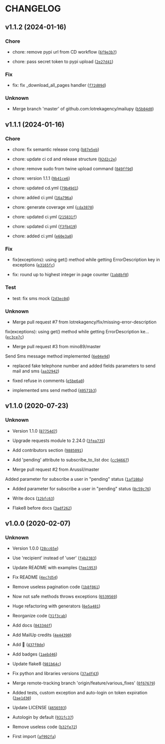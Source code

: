# CHANGELOG



## v1.1.2 (2024-01-16)

### Chore

* chore: remove pypi url from CD workflow ([`6f9e3b7`](https://github.com/lotrekagency/mailupy/commit/6f9e3b736eb4d0ac83cff6a5e5560cfb453d00a5))

* chore: pass secret token to pypi upload ([`2e27d41`](https://github.com/lotrekagency/mailupy/commit/2e27d414aad11f67133bdb8725bcc33ba178b8a1))

### Fix

* fix: fix _download_all_pages handler ([`f72d09d`](https://github.com/lotrekagency/mailupy/commit/f72d09d09d267375eb9fe8dbb39875384338a366))

### Unknown

* Merge branch &#39;master&#39; of github.com:lotrekagency/mailupy ([`b5b04d0`](https://github.com/lotrekagency/mailupy/commit/b5b04d07b63e3d71c575fb61a09ad63758996436))


## v1.1.1 (2024-01-16)

### Chore

* chore: fix semantic release cong ([`b87e5eb`](https://github.com/lotrekagency/mailupy/commit/b87e5eba4481f1e214b8e73a0b591aa958f20cc7))

* chore: update ci cd and release structure ([`92d2c2e`](https://github.com/lotrekagency/mailupy/commit/92d2c2e447781578adf8170af12d9f0434922252))

* chore: remove sudo from twine upload command ([`049ff9d`](https://github.com/lotrekagency/mailupy/commit/049ff9dac1a70822a09088dd5ad796868a9650ff))

* chore: version 1.1.1 ([`9b41ce6`](https://github.com/lotrekagency/mailupy/commit/9b41ce64f7d72d6b0c6f348b69ad5bd350e15d88))

* chore: updated cd.yml ([`79b49d1`](https://github.com/lotrekagency/mailupy/commit/79b49d103bdbf5846687e9d96560295c5ce8898d))

* chore: added ci.yml ([`16a796a`](https://github.com/lotrekagency/mailupy/commit/16a796a5721ced9d5126dee2e885a2d240001e82))

* chore: generate coverage xml ([`cda3870`](https://github.com/lotrekagency/mailupy/commit/cda3870d46640172c9a144cfa7ba32c9eb48d609))

* chore: updated ci.yml ([`215831f`](https://github.com/lotrekagency/mailupy/commit/215831f2f97fe5fc831d61069e6198df6d061c48))

* chore: updated ci.yml ([`f3fb419`](https://github.com/lotrekagency/mailupy/commit/f3fb419ea57daa4e11da637acade45daed8e8bc6))

* chore: added ci.yml ([`e60e3a0`](https://github.com/lotrekagency/mailupy/commit/e60e3a0834617996787ceee9b43b789bf598a7c0))

### Fix

* fix(exceptions): using get() method while getting ErrorDescription key in exceptions ([`e3165fc`](https://github.com/lotrekagency/mailupy/commit/e3165fca56882fbbdb2af3aa72689899aa6b6f67))

* fix: round up to highest integer in page counter ([`1ab8bf0`](https://github.com/lotrekagency/mailupy/commit/1ab8bf01d2892db646b963b9fa75c417d76bb4d1))

### Test

* test: fix sms mock ([`2d3ec04`](https://github.com/lotrekagency/mailupy/commit/2d3ec0405b59bef2c68e020f99b4599ffa4564fc))

### Unknown

* Merge pull request #7 from lotrekagency/fix/missing-error-description

fix(exceptions): using get() method while getting ErrorDescription ke… ([`ec3ce7c`](https://github.com/lotrekagency/mailupy/commit/ec3ce7c7d49a60bb93fd7c3e19691fa7d295218a))

* Merge pull request #3 from mino89/master

Send Sms message method implemented ([`6e04e9d`](https://github.com/lotrekagency/mailupy/commit/6e04e9d9f68b1f91aa61ef886b9836ec7e479216))

* replaced fake telephone number and added fields parameters to send mail and sms ([`aa32942`](https://github.com/lotrekagency/mailupy/commit/aa329425fbcb67d8bf24ca6d4f82faf65f1f76c9))

* fixed refuse in comments ([`e5be6a0`](https://github.com/lotrekagency/mailupy/commit/e5be6a00415b9fcc8ed35c6771c761ede80aa193))

* implemented sms send method ([`40571b3`](https://github.com/lotrekagency/mailupy/commit/40571b3e92a25df8cddbec23354c67e7df17416d))


## v1.1.0 (2020-07-23)

### Unknown

* Version 1.1.0 ([`87754d7`](https://github.com/lotrekagency/mailupy/commit/87754d72e7957ee2a6bc39301286050ad19fd578))

* Upgrade requests module to 2.24.0 ([`3fea735`](https://github.com/lotrekagency/mailupy/commit/3fea735b8d7c3cb5b81d0b56243be78da09d7515))

* Add contributors section ([`9885091`](https://github.com/lotrekagency/mailupy/commit/9885091771df61926051a858401f414ff3e85d4b))

* Add &#39;pending&#39; attribute to subscribe_to_list doc ([`cc94667`](https://github.com/lotrekagency/mailupy/commit/cc94667c7bd6a63fd82030d1930e46523c273bc0))

* Merge pull request #2 from Arussil/master

Added parameter for subscribe a user in &#34;pending&#34; status ([`1af180a`](https://github.com/lotrekagency/mailupy/commit/1af180ab730f878ae2900c0dac1ee896d043456e))

* Added parameter for subscribe a user in &#34;pending&#34; status ([`0c59c76`](https://github.com/lotrekagency/mailupy/commit/0c59c7688839606bc11209dce49a46b4edfac4a1))

* Write docs ([`12bfc63`](https://github.com/lotrekagency/mailupy/commit/12bfc630f61159f78500a882adc5bedf14439b9d))

* Flake8 before docs ([`3adf262`](https://github.com/lotrekagency/mailupy/commit/3adf262343b00d4da8b48d74b55fe0c532ffe7f4))


## v1.0.0 (2020-02-07)

### Unknown

* Version 1.0.0 ([`28cc65e`](https://github.com/lotrekagency/mailupy/commit/28cc65e92fc2c5194838f484252bdd4291d2877c))

* Use &#39;recipient&#39; instead of &#39;user&#39; ([`f4b2383`](https://github.com/lotrekagency/mailupy/commit/f4b23830a7c7fcd649eb11c75d7dc0fa4cd6cc89))

* Update README with examples ([`7ee1953`](https://github.com/lotrekagency/mailupy/commit/7ee1953cff64d6c29d5e6493f5210ad9fb46f5d7))

* Fix README ([`4ec7d54`](https://github.com/lotrekagency/mailupy/commit/4ec7d5498930e62b95429b545f8553e78cf84af9))

* Remove useless pagination code ([`1b8f061`](https://github.com/lotrekagency/mailupy/commit/1b8f06183cd236952cdf8f295a94ddd3c0d73de0))

* Now not safe methods throws exceptions ([`6539569`](https://github.com/lotrekagency/mailupy/commit/6539569d197d1a16f5715c7ddb68844595e26be5))

* Huge refactoring with generators ([`6e5a481`](https://github.com/lotrekagency/mailupy/commit/6e5a481a071ab41ac23ee48565c5c7f0bfa3d4e9))

* Reorganize code ([`31f3cab`](https://github.com/lotrekagency/mailupy/commit/31f3cababdac51c9b62967d978d278ee2be7dab8))

* Add docs ([`04334df`](https://github.com/lotrekagency/mailupy/commit/04334df2c2c92e086bdf4bd1a52233832156d747))

* Add MailUp credits ([`4e44390`](https://github.com/lotrekagency/mailupy/commit/4e44390b6eac49fc70f9617159dd07a8612f8356))

* Add 💌 ([`437f0de`](https://github.com/lotrekagency/mailupy/commit/437f0de2d572586adccc5bc7090061f9fabf2a8a))

* Add badges ([`1aebd46`](https://github.com/lotrekagency/mailupy/commit/1aebd4601e17d33564c07cc12859dfd191c5e56f))

* Update flake8 ([`981b64c`](https://github.com/lotrekagency/mailupy/commit/981b64c7b5d397aed5c533f18eb4eaed4d2dbca0))

* Fix python and libraries versions ([`37adf43`](https://github.com/lotrekagency/mailupy/commit/37adf436f549b44ca7c348ce3c4902723215e335))

* Merge remote-tracking branch &#39;origin/feature/various_fixes&#39; ([`0f67679`](https://github.com/lotrekagency/mailupy/commit/0f6767954c58d0d1d283282713745695a916355a))

* Added tests, custom exception and auto-login on token expiration ([`2ae1d30`](https://github.com/lotrekagency/mailupy/commit/2ae1d30fa6e8a55bcb317951ef719e911e64bb3a))

* Update LICENSE ([`4656593`](https://github.com/lotrekagency/mailupy/commit/4656593ff0b87cadd4302f509afd0967df4a639d))

* Autologin by default ([`931fc37`](https://github.com/lotrekagency/mailupy/commit/931fc373945a9450c775bf2327ffa8503397a921))

* Remove useless code ([`b32fe72`](https://github.com/lotrekagency/mailupy/commit/b32fe7227208a9cc3194f71a0b5e87ccc925d870))

* First import ([`af992fa`](https://github.com/lotrekagency/mailupy/commit/af992fa2bed1c333405151627c7affbd599ae5ae))
